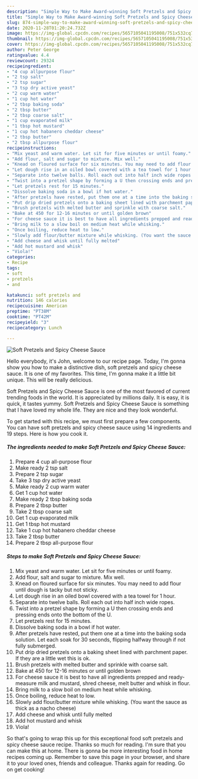 ```yaml
---
description: "Simple Way to Make Award-winning Soft Pretzels and Spicy Cheese Sauce"
title: "Simple Way to Make Award-winning Soft Pretzels and Spicy Cheese Sauce"
slug: 874-simple-way-to-make-award-winning-soft-pretzels-and-spicy-cheese-sauce
date: 2020-11-28T01:20:24.732Z
image: https://img-global.cpcdn.com/recipes/5657105041195008/751x532cq70/soft-pretzels-and-spicy-cheese-sauce-recipe-main-photo.jpg
thumbnail: https://img-global.cpcdn.com/recipes/5657105041195008/751x532cq70/soft-pretzels-and-spicy-cheese-sauce-recipe-main-photo.jpg
cover: https://img-global.cpcdn.com/recipes/5657105041195008/751x532cq70/soft-pretzels-and-spicy-cheese-sauce-recipe-main-photo.jpg
author: Peter George
ratingvalue: 4.4
reviewcount: 29324
recipeingredient:
- "4 cup allpurpose flour"
- "2 tsp salt"
- "2 tsp sugar"
- "3 tsp dry active yeast"
- "2 cup warm water"
- "1 cup hot water"
- "2 tbsp baking soda"
- "2 tbsp butter"
- "2 tbsp coarse salt"
- "1 cup evaporated milk"
- "1 tbsp hot mustard"
- "1 cup hot habanero cheddar cheese"
- "2 tbsp butter"
- "2 tbsp allpurpose flour"
recipeinstructions:
- "Mix yeast and warm water. Let sit for five minutes or until foamy."
- "Add flour, salt and sugar to mixture. Mix well."
- "Knead on floured surface for six minutes. You may need to add flour until dough is tacky but not sticky."
- "Let dough rise in an oiled bowl covered with a tea towel for 1 hour."
- "Separate into twelve balls. Roll each out into half inch wide ropes."
- "Twist into a pretzel shape by forming a U then crossing ends and pressing ends onto the bottom of the U."
- "Let pretzels rest for 15 minutes."
- "Dissolve baking soda in a bowl if hot water."
- "After pretzels have rested, put them one at a time into the baking soda solution. Let each soak for 30 seconds, flipping halfway through if not fully submerged."
- "Put drip dried pretzels onto a baking sheet lined with parchment paper. If they are a little wet this is ok."
- "Brush pretzels with melted butter and sprinkle with coarse salt."
- "Bake at 450 for 12-16 minutes or until golden brown"
- "For cheese sauce it is best to have all ingredients prepped and ready- measure milk and mustard, shred cheese, melt butter and whisk in flour."
- "Bring milk to a slow boil on medium heat while whisking."
- "Once boiling, reduce heat to low."
- "Slowly add flour/butter mixture while whisking. (You want the sauce as thick as a nacho cheese)"
- "Add cheese and whisk until fully melted"
- "Add hot mustard and whisk"
- "Viola!"
categories:
- Recipe
tags:
- soft
- pretzels
- and

katakunci: soft pretzels and 
nutrition: 146 calories
recipecuisine: American
preptime: "PT38M"
cooktime: "PT42M"
recipeyield: "3"
recipecategory: Lunch

---
```



![Soft Pretzels and Spicy Cheese Sauce](https://img-global.cpcdn.com/recipes/5657105041195008/751x532cq70/soft-pretzels-and-spicy-cheese-sauce-recipe-main-photo.jpg)

Hello everybody, it's John, welcome to our recipe page. Today, I'm gonna show you how to make a distinctive dish, soft pretzels and spicy cheese sauce. It is one of my favorites. This time, I'm gonna make it a little bit unique. This will be really delicious.

Soft Pretzels and Spicy Cheese Sauce is one of the most favored of current trending foods in the world. It is appreciated by millions daily. It is easy, it is quick, it tastes yummy. Soft Pretzels and Spicy Cheese Sauce is something that I have loved my whole life. They are nice and they look wonderful.




To get started with this recipe, we must first prepare a few components. You can have soft pretzels and spicy cheese sauce using 14 ingredients and 19 steps. Here is how you cook it.

<!--inarticleads1-->

##### The ingredients needed to make Soft Pretzels and Spicy Cheese Sauce:

1. Prepare 4 cup all-purpose flour
1. Make ready 2 tsp salt
1. Prepare 2 tsp sugar
1. Take 3 tsp dry active yeast
1. Make ready 2 cup warm water
1. Get 1 cup hot water
1. Make ready 2 tbsp baking soda
1. Prepare 2 tbsp butter
1. Take 2 tbsp coarse salt
1. Get 1 cup evaporated milk
1. Get 1 tbsp hot mustard
1. Take 1 cup hot habanero cheddar cheese
1. Take 2 tbsp butter
1. Prepare 2 tbsp all-purpose flour




<!--inarticleads2-->

##### Steps to make Soft Pretzels and Spicy Cheese Sauce:

1. Mix yeast and warm water. Let sit for five minutes or until foamy.
1. Add flour, salt and sugar to mixture. Mix well.
1. Knead on floured surface for six minutes. You may need to add flour until dough is tacky but not sticky.
1. Let dough rise in an oiled bowl covered with a tea towel for 1 hour.
1. Separate into twelve balls. Roll each out into half inch wide ropes.
1. Twist into a pretzel shape by forming a U then crossing ends and pressing ends onto the bottom of the U.
1. Let pretzels rest for 15 minutes.
1. Dissolve baking soda in a bowl if hot water.
1. After pretzels have rested, put them one at a time into the baking soda solution. Let each soak for 30 seconds, flipping halfway through if not fully submerged.
1. Put drip dried pretzels onto a baking sheet lined with parchment paper. If they are a little wet this is ok.
1. Brush pretzels with melted butter and sprinkle with coarse salt.
1. Bake at 450 for 12-16 minutes or until golden brown
1. For cheese sauce it is best to have all ingredients prepped and ready- measure milk and mustard, shred cheese, melt butter and whisk in flour.
1. Bring milk to a slow boil on medium heat while whisking.
1. Once boiling, reduce heat to low.
1. Slowly add flour/butter mixture while whisking. (You want the sauce as thick as a nacho cheese)
1. Add cheese and whisk until fully melted
1. Add hot mustard and whisk
1. Viola!




So that's going to wrap this up for this exceptional food soft pretzels and spicy cheese sauce recipe. Thanks so much for reading. I'm sure that you can make this at home. There is gonna be more interesting food in home recipes coming up. Remember to save this page in your browser, and share it to your loved ones, friends and colleague. Thanks again for reading. Go on get cooking!
